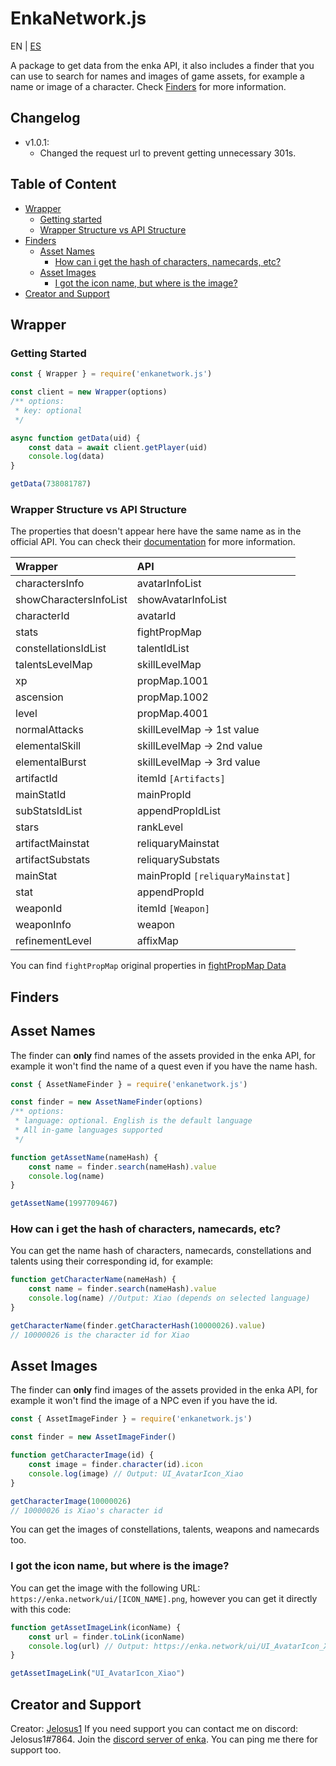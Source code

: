# EnkaNetwork.js

EN | [ES](/README_ES.md)

A package to get data from the enka API, it also includes a finder that you can use to search for names and images of game assets, for example a name or image of a character. Check [Finders](#finders) for more information.

## Changelog
- v1.0.1:
	- Changed the request url to prevent getting unnecessary 301s.

## Table of Content
- [Wrapper](#wrapper)
	- [Getting started](#getting-started)
	- [Wrapper Structure vs API Structure](#wrapper-structure-vs-api-structure)
- [Finders](#finders)
	- [Asset Names](#asset-names)  
		- [How can i get the hash of characters, namecards, etc?](#how-can-i-get-the-hash-of-characters-namecards-etc) 
	- [Asset Images](#asset-images) 
		- [I got the icon name, but where is the image?](#i-got-the-icon-name-but-where-is-the-image)
- [Creator and Support](#creator-and-support) 

## Wrapper

### Getting Started

```js
const { Wrapper } = require('enkanetwork.js')

const client = new Wrapper(options)
/** options:
 * key: optional
 */

async function getData(uid) {
	const data = await client.getPlayer(uid)
	console.log(data)
}

getData(738081787)
```

### Wrapper Structure vs API Structure
The properties that doesn't appear here have the same name as in the official API. You can check their [documentation](https://api.enka.network/#/) for more information.

| Wrapper | API |
| :---------- | :--- | 
| charactersInfo | avatarInfoList |
| showCharactersInfoList | showAvatarInfoList |
| characterId | avatarId |
| stats | fightPropMap |
| constellationsIdList | talentIdList |
| talentsLevelMap | skillLevelMap |
| xp | propMap.1001 |
| ascension | propMap.1002 |
| level | propMap.4001 |
| normalAttacks | skillLevelMap -> 1st value |
| elementalSkill | skillLevelMap -> 2nd value |
| elementalBurst | skillLevelMap -> 3rd value |
| artifactId | itemId `[Artifacts]` |
| mainStatId | mainPropId |
| subStatsIdList | appendPropIdList |
| stars | rankLevel |
| artifactMainstat | reliquaryMainstat |
| artifactSubstats | reliquarySubstats |
| mainStat | mainPropId `[reliquaryMainstat]` |
| stat | appendPropId |
| weaponId | itemId `[Weapon]` |
| weaponInfo | weapon |
| refinementLevel | affixMap |

You can find `fightPropMap` original properties in [fightPropMap Data](https://api.enka.network/#/api?id=fightprop)

## Finders

## Asset Names

The finder can **only** find names of the assets provided in the enka API, for example it won't find the name of a quest even if you have the name hash.

```js
const { AssetNameFinder } = require('enkanetwork.js')

const finder = new AssetNameFinder(options)
/** options:
 * language: optional. English is the default language
 * All in-game languages supported
 */

function getAssetName(nameHash) {
	const name = finder.search(nameHash).value
	console.log(name)
} 

getAssetName(1997709467)
```

### How can i get the hash of characters, namecards, etc?

You can get the name hash of characters, namecards, constellations and talents using their corresponding id, for example:

```js
function getCharacterName(nameHash) {
	const name = finder.search(nameHash).value
	console.log(name) //Output: Xiao (depends on selected language)
}

getCharacterName(finder.getCharacterHash(10000026).value)
// 10000026 is the character id for Xiao
```

## Asset Images

The finder can **only** find images of the assets provided in the enka API, for example it won't find the image of a NPC even if you have the id.

```js
const { AssetImageFinder } = require('enkanetwork.js')

const finder = new AssetImageFinder()

function getCharacterImage(id) {
	const image = finder.character(id).icon
	console.log(image) // Output: UI_AvatarIcon_Xiao
}

getCharacterImage(10000026)
// 10000026 is Xiao's character id
```

You can get the images of constellations, talents, weapons and namecards too.

### I got the icon name, but where is the image?

You can get the image with the following URL: `https://enka.network/ui/[ICON_NAME].png`, however you can get it directly with this code:

```js
function getAssetImageLink(iconName) {
	const url = finder.toLink(iconName)
	console.log(url) // Output: https://enka.network/ui/UI_AvatarIcon_Xiao.png
}

getAssetImageLink("UI_AvatarIcon_Xiao")
```

## Creator and Support

Creator: [Jelosus1](https://github.com/Jelosus2/)
If you need support you can contact me on discord: Jelosus1#7864.
Join the [discord server of enka](https://discord.gg/eUv6gcsjqe). You can ping me there for support too.